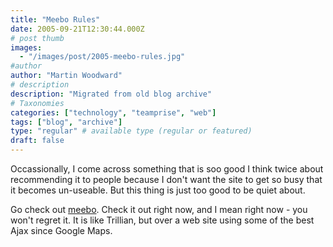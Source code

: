 ```yaml
---
title: "Meebo Rules"
date: 2005-09-21T12:30:44.000Z
# post thumb
images:
  - "/images/post/2005-meebo-rules.jpg"
#author
author: "Martin Woodward"
# description
description: "Migrated from old blog archive"
# Taxonomies
categories: ["technology", "teamprise", "web"]
tags: ["blog", "archive"]
type: "regular" # available type (regular or featured)
draft: false
---
```

Occassionally, I come across something that is soo good I think twice about recommending it to people because I don't want the site to get so busy that it becomes un-useable.  But this thing is just too good to be quiet about.

Go check out [meebo](http://www.meebo.com).  Check it out right now, and I mean right now - you won't regret it.  It is like Trillian, but over a web site using some of the best Ajax since Google Maps.
